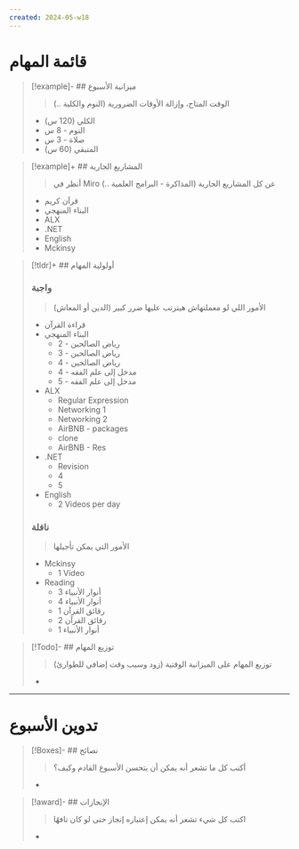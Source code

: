 ```yaml
---
created: 2024-05-w18
---
```

# قائمة المهام
>[!example]- ## ميزانية الأسبوع
> > الوقت المتاح، وإزالة الأوقات الضرورية (النوم والكلية ..)
> - الكلي (120 س)
> - النوم - 8 س
> - صلاة - 3 س
> - المتبقي (60 س)

>[!example]+ ## المشاريع الجارية
> > أنظر في Miro عن كل المشاريع الجارية (المذاكرة - البرامج العلمية ..)
> - قرآن كريم 
> - البناء المنهجي
> - ALX
> - .NET
> - English
> - Mckinsy

>[!tldr]+ ## أولولية المهام
> ### واجبة
> > الأمور اللي لو معملتهاش هيترتب عليها ضرر كبير (الدين أو المعاش)
> - قراءة القرآن
> - البناء المنهجي
> 	- رياض الصالحين - 2
> 	- رياض الصالحين - 3
> 	- رياض الصالحين - 4
> 	- مدخل إلى علم الفقه - 4
> 	- مدخل إلى علم الفقه - 5
> - ALX
> 	- Regular Expression
> 	- Networking 1
> 	- Networking 2
> 	- AirBNB - packages
> 	- clone
> 	- AirBNB - Res
> - .NET
> 	- Revision
> 	- 4
> 	- 5
> - English
> 	- 2 Videos per day
> ### نافلة
> > الأمور التي يمكن تأجيلها
> - Mckinsy
> 	- 1 Video
> - Reading
> 	- أنوار الأنبياء 3
> 	- أنوار الأنبياء 4
> 	- رقائق القرآن 1
> 	- رقائق القرآن 2
> 	- أنوار الأنبياء 1

> [!Todo]- ## توزيع المهام
> > توزيع المهام على الميزانية الوقتية (زود وسيب وقت إضافي للطوارئ)
> - 

---
# تدوين الأسبوع
> [!Boxes]- ## نصائح
> > أكتب كل ما تشعر أنه يمكن أن يتحسن الأسبوع القادم وكيف؟
> - 

>[!award]- ## الإنجازات
> > اكتب كل شيء تشعر أنه يمكن إعتباره إنجاز حتى لو كان تافهًا
> - 
